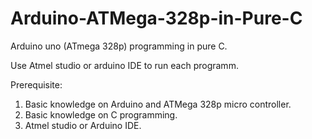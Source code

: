 # Arduino-ATMega-328p-in-Pure-C
Arduino uno (ATmega 328p) programming in pure C. 

Use Atmel studio or arduino IDE to run each programm.

Prerequisite:
1. Basic knowledge on Arduino and ATMega 328p micro controller.
2. Basic knowledge on C programming.
3. Atmel studio or Arduino IDE.

